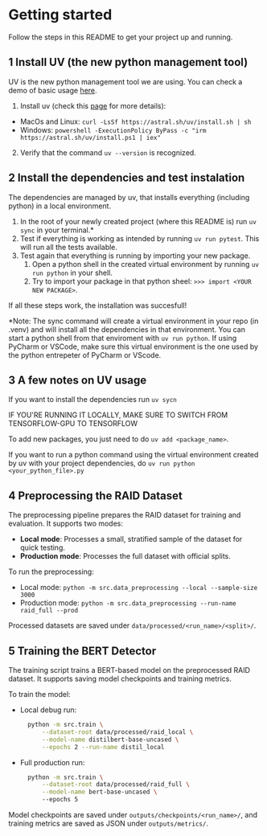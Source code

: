 Getting started
============
Follow the steps in this README to get your project up and running.


1 Install UV (the new python management tool)
--------------------------
UV is the new python management tool we are using. You can check a demo of basic usage [here](https://docs.astral.sh/uv/).

1. Install uv (check this [page](https://docs.astral.sh/uv/getting-started/installation/) for more details):
* MacOs and Linux: `curl -LsSf https://astral.sh/uv/install.sh | sh`
* Windows: `powershell -ExecutionPolicy ByPass -c "irm https://astral.sh/uv/install.ps1 | iex"`
2. Verify that the command `uv --version` is recognized.


2 Install the dependencies and test instalation
---------------- 

The dependencies are managed by uv, that installs everything (including python) in a local environment.

1) In the root of your newly created project (where this README is) run `uv sync` in your terminal.* 
2) Test if everything is working as intended by running `uv run pytest`. This will run all the tests available. 
3) Test again that everything is running by importing your new package.
    1. Open a python shell in the created virtual environment by running `uv run python` in your shell.
    2. Try to import your package in that python sheel: `>>> import <YOUR NEW PACKAGE>`.

If all these steps work, the installation was succesfull! 
    
*Note: The sync command will create a virtual environment in your repo (in .venv) and will install all the dependencies in that environment. You can start a python shell from that enviroment with `uv run python`. If using PyCharm or VSCode, make sure this virtual environment is the one used by the python entrepeter of PyCharm or VScode.

3 A few notes on UV usage
----------------------

If you want to install the dependencies run `uv sycn`

IF YOU'RE RUNNING IT LOCALLY, MAKE SURE TO SWITCH FROM TENSORFLOW-GPU TO TENSORFLOW

To add new packages, you just need to do `uv add <package_name>`.

If you want to run a python command using the virtual environment created by uv with your project dependencies, do `uv run python <your_python_file>.py`

4 Preprocessing the RAID Dataset
----------------------

The preprocessing pipeline prepares the RAID dataset for training and evaluation. It supports two modes:

- **Local mode**: Processes a small, stratified sample of the dataset for quick testing.
- **Production mode**: Processes the full dataset with official splits.

To run the preprocessing:

- Local mode: `python -m src.data_preprocessing --local --sample-size 3000`
- Production mode: `python -m src.data_preprocessing --run-name raid_full --prod`

Processed datasets are saved under `data/processed/<run_name>/<split>/`.

5 Training the BERT Detector
----------------------

The training script trains a BERT-based model on the preprocessed RAID dataset. It supports saving model checkpoints and training metrics.

To train the model:

- Local debug run:
  ```bash
    python -m src.train \
        --dataset-root data/processed/raid_local \
        --model-name distilbert-base-uncased \
        --epochs 2 --run-name distil_local
  ```

- Full production run:
  ```bash
    python -m src.train \
        --dataset-root data/processed/raid_full \
        --model-name bert-base-uncased \  
        --epochs 5
  ```

Model checkpoints are saved under `outputs/checkpoints/<run_name>/`, and training metrics are saved as JSON under `outputs/metrics/`.




